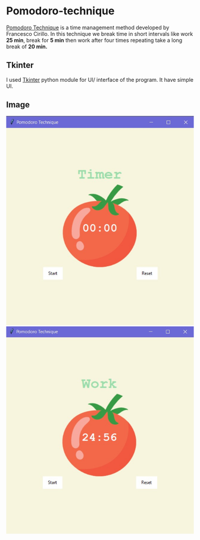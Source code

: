# Pomodoro-technique
[Pomodoro Technique](https://en.wikipedia.org/wiki/Pomodoro_Technique) is a time management method developed by Francesco Cirillo. In this technique we break time in short intervals like work **25 min**, break for **5 min** then work after four times repeating take a long break of **20 min.**

## Tkinter
I used [Tkinter](https://docs.python.org/3/library/tkinter.html) python module for UI/ interface of the program. It have simple UI.

## Image
![UI image](./1.jpg)
![UI image](./2.jpg)
